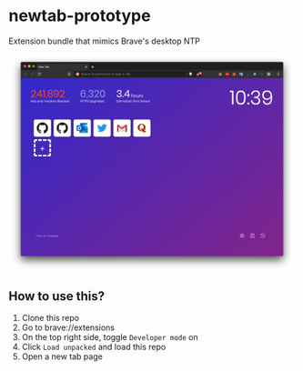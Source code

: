 # newtab-prototype
Extension bundle that mimics Brave's desktop NTP

<img src="ntp.png" align="center" width="860">

## How to use this?

1. Clone this repo
2. Go to brave://extensions
3. On the top right side, toggle `Developer mode` on
4. Click `Load unpacked` and load this repo
5. Open a new tab page
